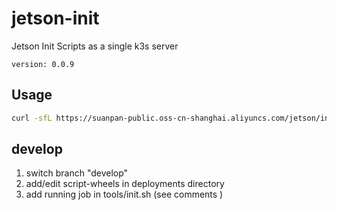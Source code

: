 # jetson-init
Jetson Init Scripts as a single k3s server

`version: 0.0.9`

## Usage

``` bash
curl -sfL https://suanpan-public.oss-cn-shanghai.aliyuncs.com/jetson/init.sh | sh -
```

## develop
1. switch branch "develop"
2. add/edit script-wheels in deployments directory
3. add running job in tools/init.sh (see comments )
